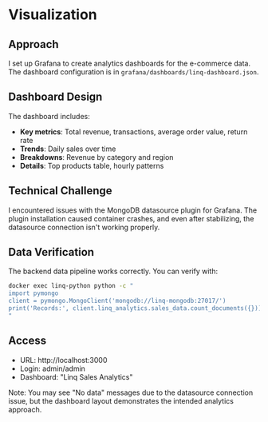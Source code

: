 # Visualization

## Approach

I set up Grafana to create analytics dashboards for the e-commerce data. The dashboard configuration is in `grafana/dashboards/linq-dashboard.json`.

## Dashboard Design

The dashboard includes:
- **Key metrics**: Total revenue, transactions, average order value, return rate
- **Trends**: Daily sales over time
- **Breakdowns**: Revenue by category and region
- **Details**: Top products table, hourly patterns

## Technical Challenge

I encountered issues with the MongoDB datasource plugin for Grafana. The plugin installation caused container crashes, and even after stabilizing, the datasource connection isn't working properly.

## Data Verification

The backend data pipeline works correctly. You can verify with:
```bash
docker exec linq-python python -c "
import pymongo
client = pymongo.MongoClient('mongodb://linq-mongodb:27017/')
print('Records:', client.linq_analytics.sales_data.count_documents({}))
"
```

## Access

- URL: http://localhost:3000
- Login: admin/admin
- Dashboard: "Linq Sales Analytics"

Note: You may see "No data" messages due to the datasource connection issue, but the dashboard layout demonstrates the intended analytics approach.